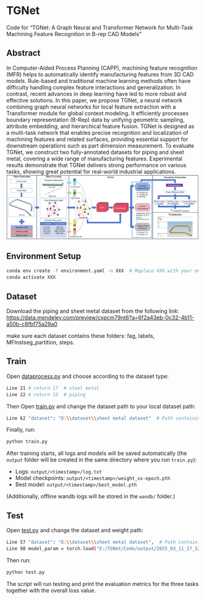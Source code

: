 # TGNet
Code for “TGNet: A Graph Neural and Transformer Network for Multi-Task Machining Feature Recognition in B-rep CAD Models”

## Abstract
In Computer-Aided Process Planning (CAPP), machining feature recognition (MFR) helps to automatically identify manufacturing features from 3D CAD models. Rule-based and traditional machine learning methods often have difficulty handling complex feature interactions and generalization. In contrast, recent advances in deep learning have led to more robust and effective solutions. In this paper, we propose TGNet, a neural network combining graph neural networks for local feature extraction with a Transformer module for global context modeling. It efficiently processes boundary representation (B-Rep) data by unifying geometric sampling, attribute embedding, and hierarchical feature fusion. TGNet is designed as a multi-task network that enables precise recognition and localization of machining features and related surfaces, providing essential support for downstream operations such as part dimension measurement. To evaluate TGNet, we construct two fully-annotated datasets for piping and sheet metal, covering a wide range of manufacturing features. Experimental results demonstrate that TGNet delivers strong performance on various tasks, showing great potential for real-world industrial applications.
![Network Architecture](image/workflow.png)


## Environment Setup
```bash
conda env create -f environment.yaml -n XXX  # Replace XXX with your environment name
conda activate XXX
```
## Dataset
Download the piping and sheet metal dataset from the following link:
https://data.mendeley.com/preview/cxpcm79nt6?a=6f2a43eb-0c32-4b11-a50b-c8fbf75a29a0

make sure each dataset contains these folders: fag, labels, MFInstseg_partition, steps.

## Train
Open [dataprocess.py](Code/dataprocess.py) and choose according to the dataset type:
```bash
Line 21 # return 17  # steel metal
Line 22 # return 13  # piping
```
Then Open [train.py](Code/train.py) and change the dataset path to your local dataset path:
```bash
Line 62 "dataset": "D:\\dataset\\sheet metal dataset"  # Path containing 'fag', 'labels', 'MFInstseg_partition', and 'steps'
```
Finally, run: 
```bash
python train.py
```
After training starts, all logs and models will be saved automatically (the `output` folder will be created in the same directory where you run `train.py`):
- Logs: `output/<timestamp>/log.txt`
- Model checkpoints: `output/<timestamp>/weight_xx-epoch.pth`
- Best model: `output/<timestamp>/best_model.pth`

(Additionally, offline wandb logs will be stored in the `wandb/` folder.)

## Test
Open [test.py](Code/test.py) and change the dataset and weight path:
```bash
Line 57 "dataset": "D:\\dataset\\sheet metal dataset",  # Path containing 'fag', 'labels', 'MFInstseg_partition', and 'steps'
Line 98 model_param = torch.load("E:/TGNet/Code/output/2025_03_11_17_52_06/weight_27-epoch.pth", map_location=device)
```
Then run: 
```bash
python test.py
```
The script will run testing and print the evaluation metrics for the three tasks together with the overall loss value.
